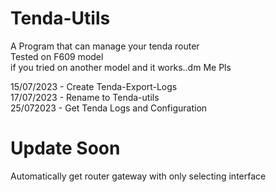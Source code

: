 # Tenda-Utils
A Program that can manage your tenda router <br>
Tested on F609 model<br>
if you tried on another model and it works..dm Me Pls<br>

15/07/2023 - Create Tenda-Export-Logs<br>
17/07/2023 - Rename to Tenda-utils<br>
25/072023 - Get Tenda Logs and Configuration<br>


# Update Soon<br>
Automatically get router gateway with only selecting interface
